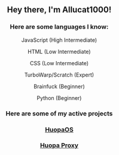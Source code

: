 <h2 align="center">Hey there, I'm Allucat1000!</h2>

<h3 align="center">Here are some languages I know:</h3>
<div align="center">
  <p>JavaScript (High Intermediate)</p>
  <p>HTML (Low Intermediate)</p>
  <p>CSS (Low Intermediate)</p>
  <p>TurboWarp/Scratch (Expert)</p>
  <p>Brainfuck (Beginner)</p>
  <p>Python (Beginner)</p>
</div>
<h3 align="center">Here are some of my active projects</h3>
<div align="center">
  <h3><a href="https://allucat1000.github.io/HuopaOS">HuopaOS</a></h3>
  <h3><a href="https://allucat1000.github.io/HuopaProxy">Huopa Proxy</a></h3>
</div>
